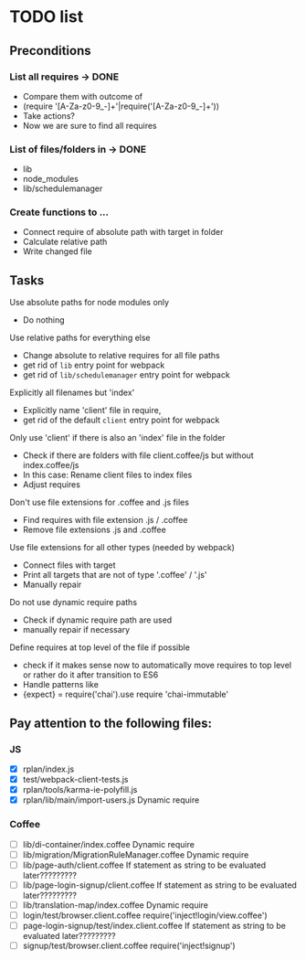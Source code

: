 # TODO list

## Preconditions

### List all requires -> DONE
* Compare them with outcome of
* (require '[A-Za-z0-9_-]+'|require\('[A-Za-z0-9_-]+'\))
* Take actions?
* Now we are sure to find all requires

### List of files/folders in -> DONE
* lib
* node_modules
* lib/schedulemanager

### Create functions to ...
* Connect require of absolute path with target in folder
* Calculate relative path
* Write changed file

## Tasks

Use absolute paths for node modules only
* Do nothing

Use relative paths for everything else
* Change absolute to relative requires for all file paths
* get rid of `lib` entry point for webpack
* get rid of `lib/schedulemanager` entry point for webpack

Explicitly all filenames but 'index'
* Explicitly name 'client' file in require,
* get rid of the default `client` entry point for webpack

Only use 'client' if there is also an 'index' file in the folder
* Check if there are folders with file client.coffee/js but without index.coffee/js
* In this case: Rename client files to index files
* Adjust requires

Don't use file extensions for .coffee and .js files
* Find requires with file extension .js / .coffee
* Remove file extensions .js and .coffee

Use file extensions for all other types (needed by webpack)
* Connect files with target
* Print all targets that are not of type '.coffee' / '.js'
* Manually repair

Do not use dynamic require paths
* Check if dynamic require path are used
* manually repair if necessary

Define requires at top level of the file if possible
* check if it makes sense now to automatically move requires to top level or rather do it after transition to ES6
* Handle patterns like
* {expect} = require('chai').use require 'chai-immutable'


## Pay attention to the following files:

### JS
* [x] rplan/index.js
* [x] test/webpack-client-tests.js
* [x] rplan/tools/karma-ie-polyfill.js
* [x] rplan/lib/main/import-users.js              Dynamic require

### Coffee
* [ ] lib/di-container/index.coffee               Dynamic require
* [ ] lib/migration/MigrationRuleManager.coffee   Dynamic require
* [ ] lib/page-auth/client.coffee                 If statement as string to be evaluated later?????????
* [ ] lib/page-login-signup/client.coffee         If statement as string to be evaluated later?????????
* [ ] lib/translation-map/index.coffee            Dynamic require
* [ ] login/test/browser.client.coffee            require('inject!login/view.coffee')
* [ ] page-login-signup/test/index.client.coffee  If statement as string to be evaluated later?????????
* [ ] signup/test/browser.client.coffee           require('inject!signup')
